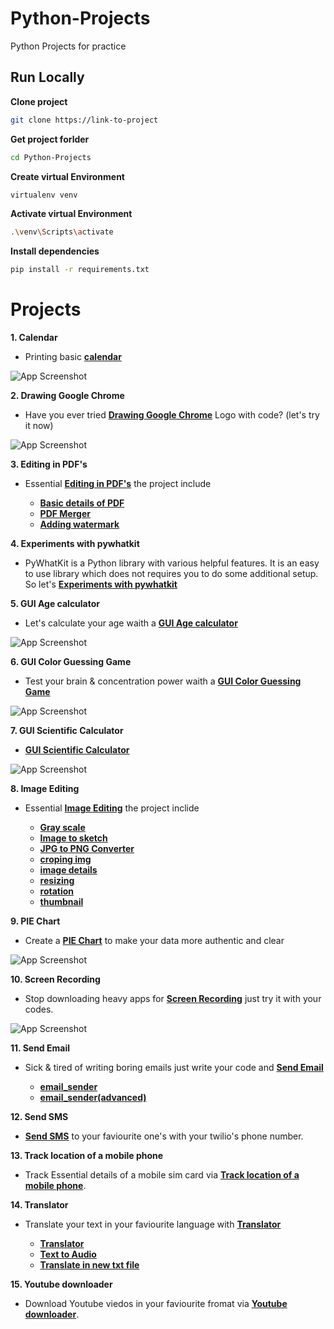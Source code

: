 # Python-Projects
Python Projects for practice

## Run Locally

**Clone project**

```bash
git clone https://link-to-project
```

**Get project forlder**

```bash
cd Python-Projects
```

**Create virtual Environment**

```bash
virtualenv venv
```

**Activate virtual Environment**

```bash
.\venv\Scripts\activate
```

**Install dependencies**

```bash
pip install -r requirements.txt
```

# Projects
**1. Calendar**
* Printing basic **[calendar](https://github.com/nandinichhajed/Python-Projects/blob/main/calendar/calendar.py")**

![App Screenshot](https://github.com/nandinichhajed/Python-Projects/blob/main/.Images/calendar.png)

**2. Drawing Google Chrome**
* Have you ever tried **[Drawing Google Chrome](https://github.com/nandinichhajed/Python-Projects/blob/main/calendar/calendar.py")** Logo with code? (let's try it now)

![App Screenshot](https://github.com/nandinichhajed/Python-Projects/blob/main/.Images/chrome.png)

**3. Editing in PDF's**
* Essential **[Editing in PDF's](https://github.com/nandinichhajed/Python-Projects/tree/main/Editing%20in%20PDF")** the project include

  *  **[Basic details of PDF](https://github.com/nandinichhajed/Python-Projects/blob/main/Editing%20in%20PDF/basic_detais_of_pdf.py)**
  *  **[PDF Merger](https://github.com/nandinichhajed/Python-Projects/blob/main/Editing%20in%20PDF/pdf%20merger.py)**
  *  **[Adding watermark](https://github.com/nandinichhajed/Python-Projects/blob/main/Editing%20in%20PDF/pdf%20with%20watermark.py)**

**4. Experiments with pywhatkit**
* PyWhatKit is a Python library with various helpful features. It is an easy to use library which does not requires you to do some additional setup. So let's **[Experiments with pywhatkit](https://github.com/nandinichhajed/Python-Projects/tree/main/Experiments%20with%20pywhatkit")**

**5. GUI Age calculator**
* Let's calculate your age waith a **[GUI Age calculator](https://github.com/nandinichhajed/Python-Projects/tree/main/GUI%20Age%20calculator)**

![App Screenshot](https://github.com/nandinichhajed/Python-Projects/blob/main/.Images/Age%20calc.png)

**6. GUI Color Guessing Game**
* Test your brain & concentration power waith a **[GUI Color Guessing Game](https://github.com/nandinichhajed/Python-Projects/tree/main/GUI%20Color%20Guessing%20Game)**

![App Screenshot](https://github.com/nandinichhajed/Python-Projects/blob/main/.Images/colour%20game.png)

**7. GUI Scientific Calculator**
* **[GUI Scientific Calculator](https://github.com/nandinichhajed/Python-Projects/tree/main/GUI%20Scientific%20Calculator)**

![App Screenshot](https://github.com/nandinichhajed/Python-Projects/blob/main/.Images/calculator.png)

**8. Image Editing**
* Essential **[Image Editing](https://github.com/nandinichhajed/Python-Projects/tree/main/Image%20Editing")** the project inclide

  *  **[Gray scale](https://github.com/nandinichhajed/Python-Projects/tree/main/Image%20Editing/Gray%20scale)**
  *  **[Image to sketch](https://github.com/nandinichhajed/Python-Projects/blob/main/Image%20Editing/Image%20to%20sketch/image%20to%20sketch.py)**
  *  **[JPG to PNG Converter](https://github.com/nandinichhajed/Python-Projects/tree/main/Image%20Editing/JPG%20to%20PNG%20Converter)**
  *  **[croping img](https://github.com/nandinichhajed/Python-Projects/tree/main/Image%20Editing/cropped)**
  *  **[image details](https://github.com/nandinichhajed/Python-Projects/tree/main/Image%20Editing/image%20details)**
  *  **[resizing](https://github.com/nandinichhajed/Python-Projects/tree/main/Image%20Editing/resizing)**
  *  **[rotation](https://github.com/nandinichhajed/Python-Projects/tree/main/Image%20Editing/rotation)**
  *  **[thumbnail](https://github.com/nandinichhajed/Python-Projects/tree/main/Image%20Editing/thumbnail)**

**9. PIE Chart**
* Create a **[PIE Chart](https://github.com/nandinichhajed/Python-Projects/tree/main/PIE%20Chart")** to make your data more authentic and clear

![App Screenshot](https://github.com/nandinichhajed/Python-Projects/blob/main/.Images/piechart.png)

**10. Screen Recording**
* Stop downloading heavy apps for **[Screen Recording](https://github.com/nandinichhajed/Python-Projects/tree/main/Screen%20Recording)** just try it with your codes.

![App Screenshot](https://github.com/nandinichhajed/Python-Projects/blob/main/.Images/scrrec.gif)

**11. Send Email**
* Sick & tired of writing boring emails just write your code and **[Send Email](https://github.com/nandinichhajed/Python-Projects/tree/main/Send%20Email)**

  *  **[email_sender](https://github.com/nandinichhajed/Python-Projects/blob/main/Send%20Email/email_sender.py)**
  *  **[email_sender(advanced)](https://github.com/nandinichhajed/Python-Projects/blob/main/Send%20Email/email_sender2.py)**

**12. Send SMS**
* **[Send SMS](https://github.com/nandinichhajed/Python-Projects/tree/main/Send%20SMS)** to your faviourite one's with your twilio's phone number.

**13. Track location of a mobile phone**
* Track Essential details of a mobile sim card via **[Track location of a mobile phone](https://github.com/nandinichhajed/Python-Projects/tree/main/track%20location%20of%20a%20mobile%20phone)**.

**14. Translator**
* Translate your text in your faviourite language with **[Translator](https://github.com/nandinichhajed/Python-Projects/tree/main/Translator)**

  *  **[Translator](https://github.com/nandinichhajed/Python-Projects/blob/main/Translator/Translator.py)**
  *  **[Text to Audio](https://github.com/nandinichhajed/Python-Projects/blob/main/Translator/Text%20to%20Audio.py)**
  *  **[Translate in new txt file](https://github.com/nandinichhajed/Python-Projects/blob/main/Translator/Translate%20in%20new%20txt%20file.py)**

**15. Youtube downloader**
* Download Youtube viedos in your faviourite fromat via **[Youtube downloader](https://github.com/nandinichhajed/Python-Projects/tree/main/youtube%20downloader)**.
